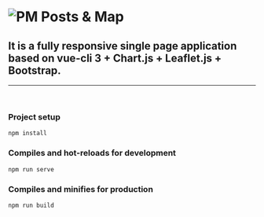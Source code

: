 # ![PM](/dist/favicons/favicon.ico) Posts & Map

## **It is a fully responsive single page application based on vue-cli 3 + Chart.js + Leaflet.js + Bootstrap.**
---
<br/>

### Project setup
```
npm install
```

### Compiles and hot-reloads for development
```
npm run serve
```

### Compiles and minifies for production
```
npm run build
```